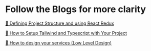 # Follow the Blogs for more clarity

<a href="https://dev.to/lovepreetsingh/react-architectures-flux-vs-redux-249l" target="React Redux and Dir Structure">📍 Defining Project Structure and using React Redux</a>

<a href="https://www.smashingmagazine.com/2020/02/tailwindcss-react-project/" target="React Redux and Dir Structure">📍 How to Setup Tailwind and Typescript with Your Project</a>

<a href="https://dev.to/lovepreetsingh/series/22676" target="LLD Blogs series">📍 How to design your services (Low Level Design)</a>
